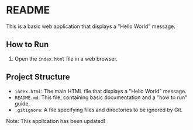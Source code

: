 # README

This is a basic web application that displays a "Hello World" message.

## How to Run

1. Open the `index.html` file in a web browser.

## Project Structure

* `index.html`: The main HTML file that displays a "Hello World" message.
* `README.md`: This file, containing basic documentation and a "how to run" guide.
* `.gitignore`: A file specifying files and directories to be ignored by Git.

Note: This application has been updated!